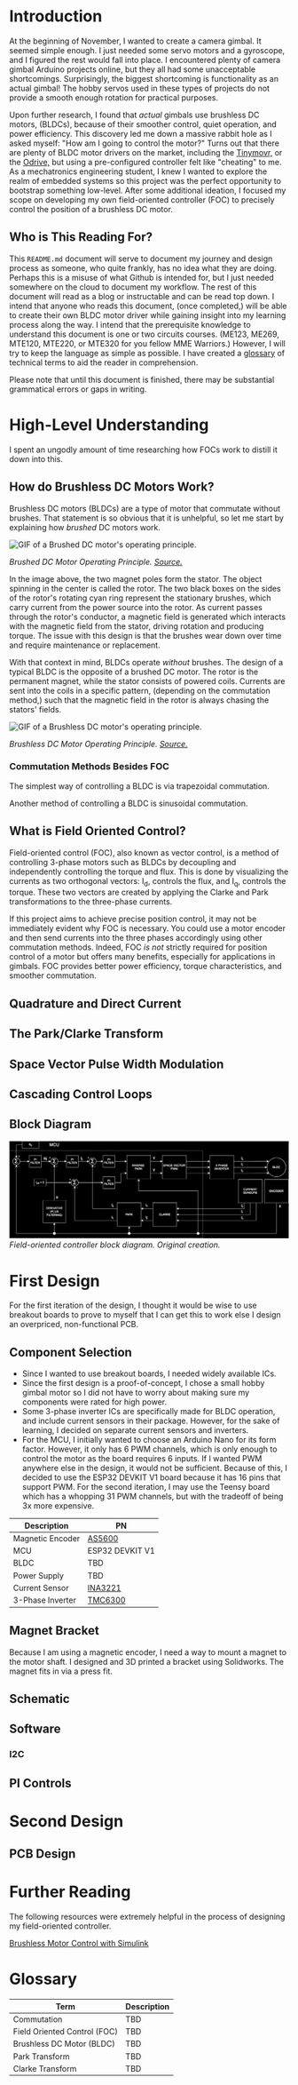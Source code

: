 # Introduction

At the beginning of November, I wanted to create a camera gimbal. It seemed simple enough. I just needed some servo motors and a gyroscope, and I figured the rest would fall into place. I encountered plenty of camera gimbal Arduino projects online, but they all had some unacceptable shortcomings. Surprisingly, the biggest shortcoming is functionality as an actual gimbal! The hobby servos used in these types of projects do not provide a smooth enough rotation for practical purposes.

Upon further research, I found that *actual* gimbals use brushless DC motors, (BLDCs), because of their smoother control, quiet operation, and power efficiency. This discovery led me down a massive rabbit hole as I asked myself: "How am I going to control the motor?" Turns out that there are plenty of BLDC motor drivers on the market, including the [Tinymovr,](https://tinymovr.com/en-us) or the [Odrive,](https://odriverobotics.com/?srsltid=AfmBOornOrGTfZCiD05f8jtOMgs2SLPtsRMCaBWyb3TLv5Ix27u7qMqg) but using a pre-configured controller felt like "cheating" to me. As a mechatronics engineering student, I knew I wanted to explore the realm of embedded systems so this project was the perfect opportunity to bootstrap something low-level. After some additional ideation, I focused my scope on developing my own field-oriented controller (FOC) to precisely control the position of a brushless DC motor. 

## Who is This Reading For?

This `README.md` document will serve to document my journey and design process as someone, who quite frankly, has no idea what they are doing. Perhaps this is a misuse of what Github is intended for, but I just needed somewhere on the cloud to document my workflow. The rest of this document will read as a blog or instructable and can be read top down. I intend that anyone who reads this document, (once completed,) will be able to create their own BLDC motor driver while gaining insight into my learning process along the way. I intend that the prerequisite knowledge to understand this document is one or two circuits courses. (ME123, ME269, MTE120, MTE220, or MTE320 for you fellow MME Warriors.) However, I will try to keep the language as simple as possible. I have created a [glossary](#Glossary) of technical terms to aid the reader in comprehension.

Please note that until this document is finished, there may be substantial grammatical errors or gaps in writing. 

# High-Level Understanding

I spent an ungodly amount of time researching how FOCs work to distill it down into this.

## How do Brushless DC Motors Work?

Brushless DC motors (BLDCs) are a type of motor that commutate without brushes. That statement is so obvious that it is unhelpful, so let me start by explaining how *brushed* DC motors work.

![GIF of a Brushed DC motor's operating principle.](https://upload.wikimedia.org/wikipedia/commons/7/73/Ejs_Open_Source_Direct_Current_Electrical_Motor_Model_Java_Applet_%28_DC_Motor_%29_80_degree_split_ring.gif)

*Brushed DC Motor Operating Principle.* [*Source.*](https://commons.wikimedia.org/wiki/File:Ejs_Open_Source_Direct_Current_Electrical_Motor_Model_Java_Applet_(_DC_Motor_)_80_degree_split_ring.gif)

In the image above, the two magnet poles form the stator. The object spinning in the center is called the rotor. The two black boxes on the sides of the rotor's rotating cyan ring represent the stationary brushes, which carry current from the power source into the rotor. As current passes through the rotor's conductor, a magnetic field is generated which interacts with the magnetic field from the stator, driving rotation and producing torque. The issue with this design is that the brushes wear down over time and require maintenance or replacement.

With that context in mind, BLDCs operate *without* brushes. The design of a typical BLDC is the opposite of a brushed DC motor. The rotor is the permanent magnet, while the stator consists of powered coils. Currents are sent into the coils in a specific pattern, (depending on the commutation method,) such that the magnetic field in the rotor is always chasing the stators' fields.

![GIF of a Brushless DC motor's operating principle.](https://www.renesas.com/sites/default/files/inline-images/fig3-a-bldc-monitor-en.gif)

*Brushless DC Motor Operating Principle.* [*Source.*](https://www.renesas.com/en/support/engineer-school/brushless-dc-motor-01-overview)

### Commutation Methods Besides FOC

The simplest way of controlling a BLDC is via trapezoidal commutation.

Another method of controlling a BLDC is sinusoidal commutation.

## What is Field Oriented Control?

Field-oriented control (FOC), also known as vector control, is a method of controlling 3-phase motors such as BLDCs by decoupling and independently controlling the torque and flux. This is done by visualizing the currents as two orthogonal vectors: I<sub>d</sub>, controls the flux, and I<sub>q</sub>, controls the torque. These two vectors are created by applying the Clarke and Park transformations to the three-phase currents. 

If this project aims to achieve precise position control, it may not be immediately evident why FOC is necessary. You could use a motor encoder and then send currents into the three phases accordingly using other commutation methods. Indeed, FOC *is not* strictly required for position control of a motor but offers many benefits, especially for applications in gimbals. FOC provides better power efficiency, torque characteristics, and smoother commutation.

## Quadrature and Direct Current

## The Park/Clarke Transform

## Space Vector Pulse Width Modulation

## Cascading Control Loops

## Block Diagram

![Block diagram of motor controller](Images/block-diagram.svg)
*Field-oriented controller block diagram. Original creation.*

# First Design

For the first iteration of the design, I thought it would be wise to use breakout boards to prove to myself that I can get this to work else I design an overpriced, non-functional PCB.

## Component Selection

* Since I wanted to use breakout boards, I needed widely available ICs. 
* Since the first design is a proof-of-concept, I chose a small hobby gimbal motor so I did not have to worry about making sure my components were rated for high power. 
* Some 3-phase inverter ICs are specifically made for BLDC operation, and include current sensors in their package. However, for the sake of learning, I decided on separate current sensors and inverters. 
* For the MCU, I initially wanted to choose an Arduino Nano for its form factor. However, it only has 6 PWM channels, which is only enough to control the motor as the board requires 6 inputs. If I wanted PWM anywhere else in the design, it would not be sufficient. Because of this, I decided to use the ESP32 DEVKIT V1 board because it has 16 pins that support PWM. For the second iteration, I may use the Teensy board which has a whopping 31 PWM channels, but with the tradeoff of being 3x more expensive.

| Description | PN |
| --- | --- |
| Magnetic Encoder | [AS5600](https://www.amazon.com/Magnetic-Encoder-Induction-Measurement-Precision/dp/B094F8H591?th=1) |
| MCU | ESP32 DEVKIT V1 |
| BLDC | TBD |
| Power Supply | TBD |
| Current Sensor | [INA3221](https://www.amazon.com/DAOKAI-INA3221-Channel-Current-Replacement/dp/B0B5D3PVFR/ref=sr_1_2?crid=KPTQXU6AVIML&dib=eyJ2IjoiMSJ9.ROfuRmnt7fyonseZ5LHUXL2l47dBgxdrTOMYApPNdhPdyjwZEU6cm2AWRfzulQoaKRz_KolXH0dgz6UZqttZ7wL75fTOVbobFJQuQjU_TnWBuNShv56PupeN65hO1czEBZp7WDB4j-woHkOQKQtNwc8NBXwqaWbqXfgtErMfGvOoqAifkzuwKvcBpvwJ7_cXCyxPZUcKcO0OYuHajSs0lCFSzxuGfggV1VItRCouimY.7OSrFlWi814gCHG7CSV7sCe8t8Lu424Qw6H9MTYB_6o&dib_tag=se&keywords=INA3221&qid=1731987102&sprefix=ina3221%2Caps%2C105&sr=8-2#customerReviews) |
| 3-Phase Inverter | [TMC6300](https://www.amazon.com/SparkFun-Brushless-Motor-Driver-Dimensions/dp/B0C9PJWGW4) |

## Magnet Bracket

Because I am using a magnetic encoder, I need a way to mount a magnet to the motor shaft. I designed and 3D printed a bracket using Solidworks. The magnet fits in via a press fit.

## Schematic

## Software

### I2C

## PI Controls

# Second Design

## PCB Design

# Further Reading

The following resources were extremely helpful in the process of designing my field-oriented controller.

[Brushless Motor Control with Simulink](https://www.youtube.com/playlist?list=PLn8PRpmsu08qL-EG3DRMtRyokpXQJyhp7)

# Glossary

| Term | Description |
| --- | --- |
| Commutation | TBD |
| Field Oriented Control (FOC) | TBD |
| Brushless DC Motor (BLDC) | TBD |
| Park Transform | TBD |
| Clarke Transform | TBD |

